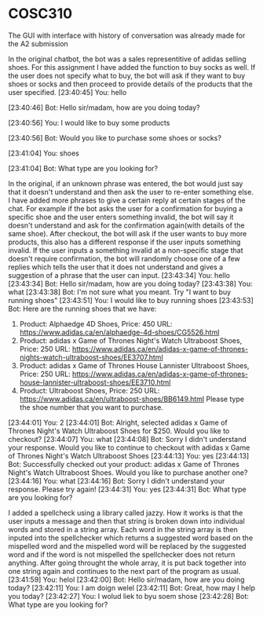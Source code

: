 # COSC310

The GUI with interface with history of conversation was already made for the A2 submission

  In the original chatbot, the bot was a sales representitive of adidas selling shoes. For this assignment I have added the function to buy socks as well. If the user does not specify what to buy, the bot will ask if they want to buy shoes or socks and then proceed to provide details of the products that the user specified.
[23:40:45] You: hello

[23:40:46] Bot: Hello sir/madam, how are you doing today?

[23:40:56] You: I would like to buy some products

[23:40:56] Bot: Would you like to purchase some shoes or socks?

[23:41:04] You: shoes

[23:41:04] Bot: What type are you looking for?

  In the original, if an unknown phrase was entered, the bot would just say that it doesn't understand and then ask the user to re-enter something else. I have added more phrases to give a certain reply at certain stages of the chat. For example if the bot asks the user for a confirmation for buying a specific shoe and the user enters something invalid, the bot will say it doesn't understand and ask for the confirmation again(with details of the same shoe). After checkout, the bot will ask if the user wants to buy more products, this also has a different response if the user inputs something invalid. If the user inputs a something invalid at a non-specific stage that doesn't require confirmation, the bot will randomly choose one of a few replies which tells the user that it does not understand and gives a suggestion of a phrase that the user can input.
[23:43:34] You: hello
[23:43:34] Bot: Hello sir/madam, how are you doing today?
[23:43:38] You: what
[23:43:38] Bot: I'm not sure what you meant. Try "I want to buy running shoes"
[23:43:51] You: I would like to buy running shoes
[23:43:53] Bot: Here are the running shoes that we have: 

1) Product: Alphaedge 4D Shoes, Price: 450
URL: https://www.adidas.ca/en/alphaedge-4d-shoes/CG5526.html
2) Product: adidas x Game of Thrones Night's Watch Ultraboost Shoes, Price: 250
URL: https://www.adidas.ca/en/adidas-x-game-of-thrones-nights-watch-ultraboost-shoes/EE3707.html
3) Product: adidas x Game of Thrones House Lannister Ultraboost Shoes, Price: 250
URL: https://www.adidas.ca/en/adidas-x-game-of-thrones-house-lannister-ultraboost-shoes/EE3710.html
4) Product: Ultraboost Shoes, Price: 250
URL: https://www.adidas.ca/en/ultraboost-shoes/BB6149.html
 Please type the shoe number that you want to purchase.
 
[23:44:01] You: 2
[23:44:01] Bot: Alright, selected adidas x Game of Thrones Night's Watch Ultraboost Shoes for $250. Would you like to checkout?
[23:44:07] You: what
[23:44:08] Bot: Sorry I didn't understand your response. Would you like to continue to checkout with adidas x Game of Thrones Night's Watch Ultraboost Shoes
[23:44:13] You: yes
[23:44:13] Bot: Successfully checked out your product: adidas x Game of Thrones Night's Watch Ultraboost Shoes.
Would you like to purchase another one?
[23:44:16] You: what
[23:44:16] Bot: Sorry I didn't understand your response. Please try again!
[23:44:31] You: yes
[23:44:31] Bot: What type are you looking for?

  I added a spellcheck using a library called jazzy. How it works is that the user inputs a message and then that string is broken down into individual words and stored in a string array. Each word in the string array is then inputed into the spellchecker which returns a suggested word based on the mispelled word and the mispelled word will be replaced by the suggested word and if the word is not mispelled the spellchecker does not return anything. After going throught the whole array, it is put back together into one string again and continues to the next part of the program as usual.
[23:41:59] You: helol
[23:42:00] Bot: Hello sir/madam, how are you doing today?
[23:42:11] You: I am doign welel
[23:42:11] Bot: Great, how may I help you today?
[23:42:27] You: I wolud liek to byu soem shose
[23:42:28] Bot: What type are you looking for?
